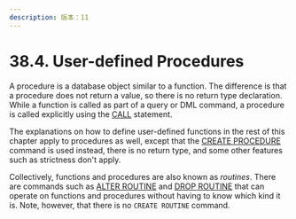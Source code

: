 ```yaml
---
description: 版本：11
---
```


# 38.4. User-defined Procedures

A procedure is a database object similar to a function. The difference is that a procedure does not return a value, so there is no return type declaration. While a function is called as part of a query or DML command, a procedure is called explicitly using the [CALL](https://www.postgresql.org/docs/11/sql-call.html) statement.

The explanations on how to define user-defined functions in the rest of this chapter apply to procedures as well, except that the [CREATE PROCEDURE](https://www.postgresql.org/docs/11/sql-createprocedure.html) command is used instead, there is no return type, and some other features such as strictness don't apply.

Collectively, functions and procedures are also known as _routines_. There are commands such as [ALTER ROUTINE](https://www.postgresql.org/docs/11/sql-alterroutine.html) and [DROP ROUTINE](https://www.postgresql.org/docs/11/sql-droproutine.html) that can operate on functions and procedures without having to know which kind it is. Note, however, that there is no `CREATE ROUTINE` command.

